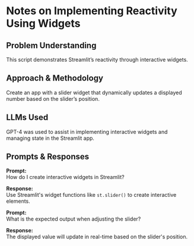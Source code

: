 # Notes on Implementing Reactivity Using Widgets

## Problem Understanding
This script demonstrates Streamlit’s reactivity through interactive widgets.

## Approach & Methodology
Create an app with a slider widget that dynamically updates a displayed number based on the slider’s position.

## LLMs Used
GPT-4 was used to assist in implementing interactive widgets and managing state in the Streamlit app.

## Prompts & Responses
**Prompt:**  
How do I create interactive widgets in Streamlit?

**Response:**  
Use Streamlit's widget functions like `st.slider()` to create interactive elements.

**Prompt:**  
What is the expected output when adjusting the slider?

**Response:**  
The displayed value will update in real-time based on the slider's position.
